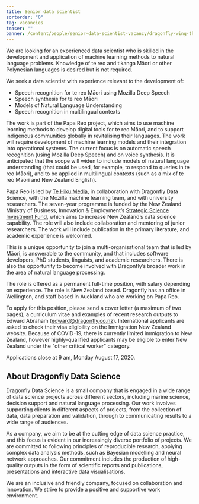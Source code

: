 ```yaml
---
title: Senior data scientist
sortorder: "0"
tag: vacancies
teaser: ""
banner: /content/people/senior-data-scientist-vacancy/dragonfly-wing-thin.png
---
```



We are looking for an experienced data scientist who is skilled in the
development and application of machine learning methods to natural language
problems.  Knowledge of te reo and tikanga Māori or other Polynesian languages
is desired but is not required. 

We seek a data scientist with experience relevant to the development of:

* Speech recognition for te reo Māori using Mozilla Deep Speech
* Speech synthesis for te reo Māori
* Models of Natural Language Understanding 
* Speech recognition in multilingual contexts

The work is part of the Papa Reo project, which aims to use machine learning
methods to develop digital tools for te reo Māori, and to support indigenous
communities globally in revitalising their languages. The work will require
development of machine learning models and their integration into operational
systems. The current focus is on automatic speech recognition (using Mozilla
Deep Speech) and on voice synthesis. It is anticipated that the scope will widen
to include models of natural language understanding (that could be used, for
example, to respond to queries in te reo Māori), and to be applied in
multilingual contexts (such as a mix of te reo Māori and New Zealand English). 

Papa Reo is led by [Te Hiku Media](https://tehiku.nz), in collaboration with Dragonfly Data Science,
with the Mozilla machine learning team, and with university researchers. The
seven-year programme is funded by the New Zealand Ministry of Business,
Innovation & Employment’s [Strategic Science Investment Fund](https://www.mbie.govt.nz/science-and-technology/science-and-innovation/funding-information-and-opportunities/investment-funds/strategic-science-investment-fund/), 
which aims to increase New
Zealand’s data science capability. The role will also include collaboration and
mentoring of junior researchers. The work will include publication in the
primary literature, and academic experience is welcomed. 

This is a unique opportunity to join a multi-organisational team that is led by
Māori, is answerable to the community, and that includes software developers,
PhD students, linguists, and  academic researchers. There is also the
opportunity to become involved with Dragonfly’s broader work in the area of
natural language processing. 

The role is offered as a permanent full-time position, with salary depending on
experience. The role is New Zealand based. Dragonfly has an office in
Wellington, and staff based in Auckland who are working on Papa Reo.

To apply for this position, please send a cover letter (a maximum of two pages),
a curriculum vitae and examples of recent research outputs to Edward Abraham
([edward@dragonfly.co.nz](edward@dragonfly.co.nz)). International applicants are asked to check their visa
eligibility on the Immigration New Zealand website. Because of COVID-19, there
is currently limited immigration to New Zealand, however highly-qualified
applicants may be eligible to enter New Zealand under the "other critical worker"
category.

Applications close at 9 am, Monday August 17, 2020.


## About Dragonfly Data Science

Dragonfly Data Science is a small company that is engaged in a wide range of
data science projects across different sectors, including marine science,
decision support and natural language processing. Our work involves supporting
clients in different aspects of projects, from the collection of data, data
preparation and validation, through to communicating results to a wide range of
audiences.

As a company, we aim to be at the cutting edge of data science practice, and
this focus is evident in our increasingly diverse portfolio of projects. We are
committed to following principles of reproducible research, applying complex
data analysis methods, such as Bayesian modelling  and neural network
approaches. Our commitment includes the production of high-quality outputs in
the form of scientific reports and publications, presentations and interactive
data visualisations.

We are an inclusive and friendly company, focused on collaboration and
innovation.  We strive to provide a positive and supportive work environment.

